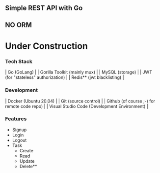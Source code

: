 ## Simple REST API with Go
## NO ORM

# Under Construction



### Tech Stack
| Go (GoLang) |
| Gorilla Toolkit (mainly mux) |
| MySQL (storage) |
| JWT (for "stateless" authorization) |
| Redis** (jwt blacklisting) |

### Development
| Docker (Ubuntu 20.04) |
| Git (source control) |
| Github (of course ;-) for remote code repo) |
| Visual Studio Code (Development Environment) |


### Features
 - Signup
 - Login
 - Logout
 - Task
	- Create
	- Read
	- Update
	- Delete**
